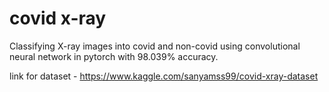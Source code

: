 # covid x-ray

Classifying X-ray images into covid and non-covid using convolutional neural network in pytorch with 98.039% accuracy.
 
link for dataset - https://www.kaggle.com/sanyamss99/covid-xray-dataset
